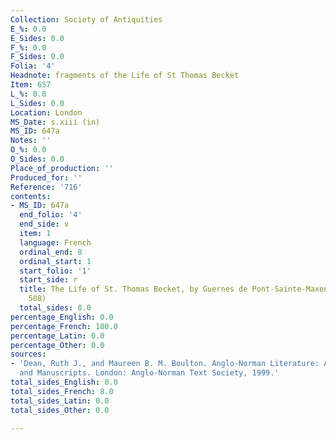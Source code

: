 ```yaml
---
Collection: Society of Antiquities
E_%: 0.0
E_Sides: 0.0
F_%: 0.0
F_Sides: 0.0
Folia: '4'
Headnote: fragments of the Life of St Thomas Becket
Item: 657
L_%: 0.0
L_Sides: 0.0
Location: London
MS_Date: s.xiii (in)
MS_ID: 647a
Notes: ''
O_%: 0.0
O_Sides: 0.0
Place_of_production: ''
Produced_for: ''
Reference: '716'
contents:
- MS_ID: 647a
  end_folio: '4'
  end_side: v
  item: 1
  language: French
  ordinal_end: 8
  ordinal_start: 1
  start_folio: '1'
  start_side: r
  title: The Life of St. Thomas Becket, by Guernes de Pont-Sainte-Maxence (Dean no.
    508)
  total_sides: 8.0
percentage_English: 0.0
percentage_French: 100.0
percentage_Latin: 0.0
percentage_Other: 0.0
sources:
- 'Dean, Ruth J., and Maureen B. M. Boulton. Anglo-Norman Literature: A Guide to Texts
  and Manuscripts. London: Anglo-Norman Text Society, 1999.'
total_sides_English: 0.0
total_sides_French: 8.0
total_sides_Latin: 0.0
total_sides_Other: 0.0

---
```

